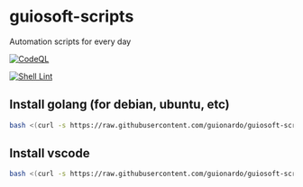 # guiosoft-scripts
Automation scripts for every day

[![CodeQL](https://github.com/guionardo/guiosoft-scripts/actions/workflows/codeql-analysis.yml/badge.svg)](https://github.com/guionardo/guiosoft-scripts/actions/workflows/codeql-analysis.yml)

[![Shell Lint](https://github.com/guionardo/guiosoft-scripts/actions/workflows/shell.yml/badge.svg)](https://github.com/guionardo/guiosoft-scripts/actions/workflows/shell.yml)

## Install golang (for debian, ubuntu, etc)

```bash
bash <(curl -s https://raw.githubusercontent.com/guionardo/guiosoft-scripts/main/install_golang.sh)
```

## Install vscode

```bash
bash <(curl -s https://raw.githubusercontent.com/guionardo/guiosoft-scripts/main/install_vscode.sh)
```
